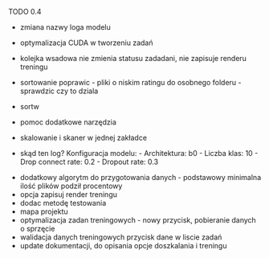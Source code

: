TODO 0.4


- zmiana nazwy loga modelu

 - optymalizacja CUDA w tworzeniu zadań
- kolejka wsadowa nie zmienia statusu zadadani, nie zapisuje renderu treningu

- sortowanie poprawic - pliki o niskim ratingu do osobnego folderu - sprawdzic czy to dziala
- sortw
- pomoc dodatkowe narzędzia

- skalowanie i skaner w jednej zakładce
- skąd ten log?
        Konfiguracja modelu:
        - Architektura: b0
        - Liczba klas: 10
        - Drop connect rate: 0.2
        - Dropout rate: 0.3

<!-- - fine-tuning dopracowac - dialog do poprawy ładowanie profili nie dziala -->

- dodatkowy algorytm do przygotowania danych - podstawowy minimalna ilość plików podził procentowy
- opcja zapisuj render treningu
- dodac metodę testowania
- mapa projektu
- optymalizacja zadan treningowych - nowy przycisk, pobieranie danych o sprzęcie
- walidacja danych treningowych przycisk dane w liscie zadań
- update dokumentacji, do opisania opcje doszkalania i treningu

